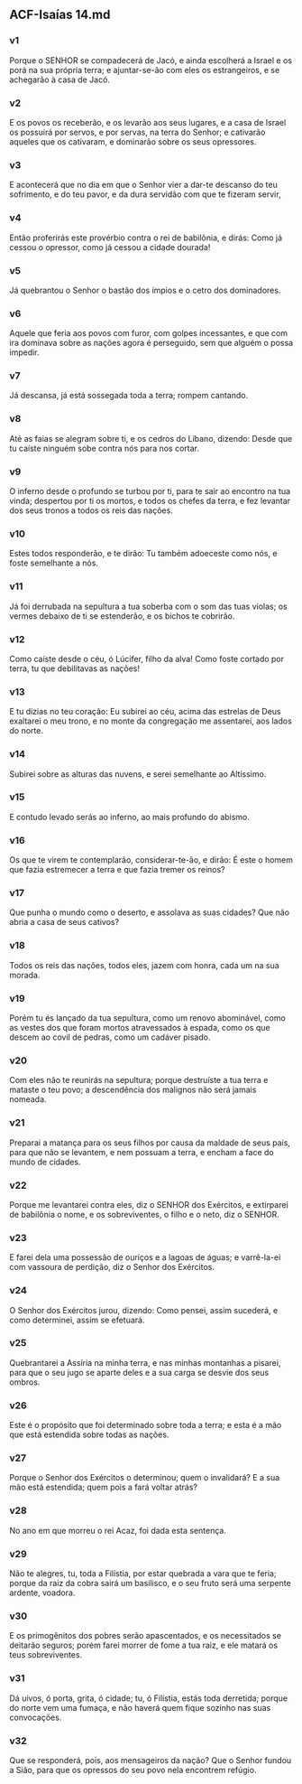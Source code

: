 ## ACF-Isaías 14.md
### v1
 Porque o SENHOR se compadecerá de Jacó, e ainda escolherá a Israel e os porá na sua própria terra; e ajuntar-se-ão com eles os estrangeiros, e se achegarão à casa de Jacó.
### v2
 E os povos os receberão, e os levarão aos seus lugares, e a casa de Israel os possuirá por servos, e por servas, na terra do Senhor; e cativarão aqueles que os cativaram, e dominarão sobre os seus opressores.
### v3
 E acontecerá que no dia em que o Senhor vier a dar-te descanso do teu sofrimento, e do teu pavor, e da dura servidão com que te fizeram servir,
### v4
 Então proferirás este provérbio contra o rei de babilônia, e dirás: Como já cessou o opressor, como já cessou a cidade dourada!
### v5
 Já quebrantou o Senhor o bastão dos ímpios e o cetro dos dominadores.
### v6
 Aquele que feria aos povos com furor, com golpes incessantes, e que com ira dominava sobre as nações agora é perseguido, sem que alguém o possa impedir.
### v7
 Já descansa, já está sossegada toda a terra; rompem cantando.
### v8
 Até as faias se alegram sobre ti, e os cedros do Líbano, dizendo: Desde que tu caíste ninguém sobe contra nós para nos cortar.
### v9
 O inferno desde o profundo se turbou por ti, para te sair ao encontro na tua vinda; despertou por ti os mortos, e todos os chefes da terra, e fez levantar dos seus tronos a todos os reis das nações.
### v10
 Estes todos responderão, e te dirão: Tu também adoeceste como nós, e foste semelhante a nós.
### v11
 Já foi derrubada na sepultura a tua soberba com o som das tuas violas; os vermes debaixo de ti se estenderão, e os bichos te cobrirão.
### v12
 Como caíste desde o céu, ó Lúcifer, filho da alva! Como foste cortado por terra, tu que debilitavas as nações!
### v13
 E tu dizias no teu coração: Eu subirei ao céu, acima das estrelas de Deus exaltarei o meu trono, e no monte da congregação me assentarei, aos lados do norte.
### v14
 Subirei sobre as alturas das nuvens, e serei semelhante ao Altíssimo.
### v15
 E contudo levado serás ao inferno, ao mais profundo do abismo.
### v16
 Os que te virem te contemplarão, considerar-te-ão, e dirão: É este o homem que fazia estremecer a terra e que fazia tremer os reinos?
### v17
 Que punha o mundo como o deserto, e assolava as suas cidades? Que não abria a casa de seus cativos?
### v18
 Todos os reis das nações, todos eles, jazem com honra, cada um na sua morada.
### v19
 Porém tu és lançado da tua sepultura, como um renovo abominável, como as vestes dos que foram mortos atravessados à espada, como os que descem ao covil de pedras, como um cadáver pisado.
### v20
 Com eles não te reunirás na sepultura; porque destruíste a tua terra e mataste o teu povo; a descendência dos malignos não será jamais nomeada.
### v21
 Preparai a matança para os seus filhos por causa da maldade de seus pais, para que não se levantem, e nem possuam a terra, e encham a face do mundo de cidades.
### v22
 Porque me levantarei contra eles, diz o SENHOR dos Exércitos, e extirparei de babilônia o nome, e os sobreviventes, o filho e o neto, diz o SENHOR.
### v23
 E farei dela uma possessão de ouriços e a lagoas de águas; e varrê-la-ei com vassoura de perdição, diz o Senhor dos Exércitos.
### v24
 O Senhor dos Exércitos jurou, dizendo: Como pensei, assim sucederá, e como determinei, assim se efetuará.
### v25
 Quebrantarei a Assíria na minha terra, e nas minhas montanhas a pisarei, para que o seu jugo se aparte deles e a sua carga se desvie dos seus ombros.
### v26
 Este é o propósito que foi determinado sobre toda a terra; e esta é a mão que está estendida sobre todas as nações.
### v27
 Porque o Senhor dos Exércitos o determinou; quem o invalidará? E a sua mão está estendida; quem pois a fará voltar atrás?
### v28
 No ano em que morreu o rei Acaz, foi dada esta sentença.
### v29
 Não te alegres, tu, toda a Filístia, por estar quebrada a vara que te feria; porque da raiz da cobra sairá um basilisco, e o seu fruto será uma serpente ardente, voadora.
### v30
 E os primogênitos dos pobres serão apascentados, e os necessitados se deitarão seguros; porém farei morrer de fome a tua raiz, e ele matará os teus sobreviventes.
### v31
 Dá uivos, ó porta, grita, ó cidade; tu, ó Filístia, estás toda derretida; porque do norte vem uma fumaça, e não haverá quem fique sozinho nas suas convocações.
### v32
 Que se responderá, pois, aos mensageiros da nação? Que o Senhor fundou a Sião, para que os opressos do seu povo nela encontrem refúgio.
